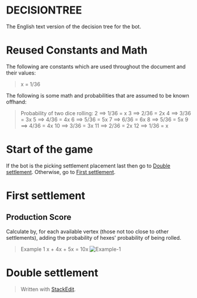 # DECISIONTREE
The English text version of the decision tree for the bot.

# Reused Constants and Math
The following are constants which are used throughout the document and their values:
>x = 1/36

The following is some math and probabilities that are assumed to be known offhand:
>Probability of two dice rolling:
>2 ⟹ 1/36 = x
>3 ⟹ 2/36 = 2x
>4 ⟹ 3/36 = 3x
>5 ⟹ 4/36 = 4x
>6 ⟹ 5/36 = 5x
>7 ⟹ 6/36 = 6x
>8 ⟹ 5/36 = 5x
>9 ⟹ 4/36 = 4x
>10 ⟹ 3/36 = 3x
>11 ⟹ 2/36 = 2x
>12 ⟹ 1/36 = x

# Start of the game
If the bot is the picking settlement placement last then go to [Double settlement](#double-settlement). Otherwise, go to [First settlement](#first-settlement).

# First settlement
## Production Score
Calculate by, for each available vertex (those not too close to other settlements), adding the probability of hexes' probability of being rolled.
> Example 1
> x + 4x + 5x = 10x
![Example-1](https://drive.google.com/uc?id=1bgcE2kW4AV2s3iiL-F6_-YUNlRUQHK8E)

# Double settlement



> Written with [StackEdit](https://stackedit.io/).
<!--stackedit_data:
eyJoaXN0b3J5IjpbMjA0OTAyODA4NiwxNjc2MjMyMzk2LDcyNz
AzNzY2NSwtOTk2MzA0MTY5LC0xNTQzNjkyNjEzLDE1MzM4NjA1
MDEsLTE5OTQ1NzIxMzksMTE5Mzc5OTYzNiwxNDgyNDQ1NjcsLT
EzNzMyMjkzMzVdfQ==
-->